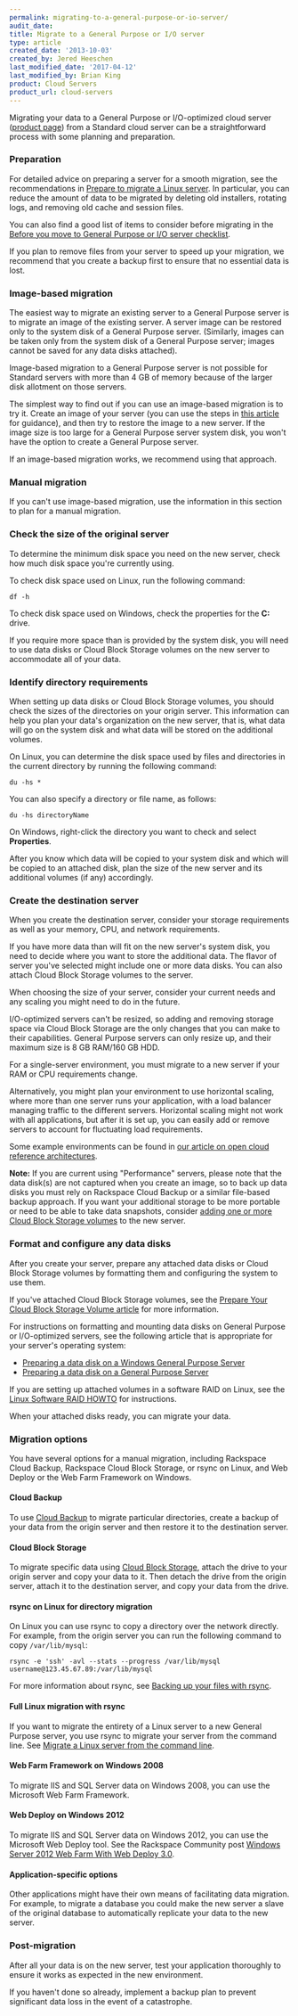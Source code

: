 ```yaml
---
permalink: migrating-to-a-general-purpose-or-io-server/
audit_date:
title: Migrate to a General Purpose or I/O server
type: article
created_date: '2013-10-03'
created_by: Jered Heeschen
last_modified_date: '2017-04-12'
last_modified_by: Brian King
product: Cloud Servers
product_url: cloud-servers
---
```


Migrating your data to a General Purpose or I/O-optimized cloud server
([product page](http://www.rackspace.com/cloud/servers)) from a Standard cloud server can
be a straightforward process with some planning and preparation.

### Preparation

For detailed advice on preparing a server for a smooth migration, see the recommendations
in [Prepare to migrate a Linux server](/how-to/prepare-to-migrate-a-linux-server). In
particular, you can reduce the amount of data to be migrated by deleting old installers,
rotating logs, and removing old cache and session files.

You can also find a good list of items to consider before migrating in the
[Before you move to General Purpose or I/O server checklist](/how-to/before-you-move-to-general-purpose-or-io-cloud-server-checklist).

If you plan to remove files from your server to speed up your migration, we recommend that
you create a backup first to ensure that no essential data is lost.

### Image-based migration

The easiest way to migrate an existing server to a General Purpose server is to migrate an
image of the existing server. A server image can be restored only to the system disk of a
General Purpose server. (Similarly, images can be taken only from the system disk of a
General Purpose server; images cannot be saved for any data disks attached).

Image-based migration to a General Purpose server is not possible for Standard servers with
more than 4 GB of memory because of the larger disk allotment on those servers.

The simplest way to find out if you can use an image-based migration is to try it. Create
an image of your server (you can use the steps in
[this article](/how-to/create-an-image-of-a-server-and-restore-a-server-from-a-saved-image)
for guidance), and then try to restore the image to a new server. If the image size is too
large for a General Purpose server system disk, you won't have the option to create a General
Purpose server.

If an image-based migration works, we recommend using that approach. 

### Manual migration

If you can't use image-based migration, use the information in this section to plan for a
manual migration.

### Check the size of the original server

To determine the minimum disk space you need on the new server, check how much disk space
you're currently using.

To check disk space used on Linux, run the following command:

    df -h

To check disk space used on Windows, check the properties for the **C:** drive.

If you require more space than is provided by the system disk, you will need to use data
disks or Cloud Block Storage volumes on the new server to accommodate all of your data.

### Identify directory requirements

When setting up data disks or Cloud Block Storage volumes, you should check the sizes of
the directories on your origin server. This information can help you plan your data's
organization on the new server, that is, what data will go on the system disk and what data
will be stored on the additional volumes.

On Linux, you can determine the disk space used by files and directories in the current
directory by running the following command:

    du -hs *

You can also specify a directory or file name, as follows:

    du -hs directoryName

On Windows, right-click the directory you want to check and select **Properties**.

After you know which data will be copied to your system disk and which will be copied to an
attached disk, plan the size of the new server and its additional volumes (if any) accordingly.

### Create the destination server

When you create the destination server, consider your storage requirements as well as your
memory, CPU, and network requirements.

If you have more data than will fit on the new server's system disk, you need to decide
where you want to store the additional data. The flavor of server you've selected might
include one or more data disks. You can also attach Cloud Block Storage volumes to the server.

When choosing the size of your server, consider your current needs and any scaling you might
need to do in the future.

I/O-optimized servers can't be resized, so adding and removing storage
space via Cloud Block Storage are the only changes that you can make to their capabilities. 
General Purpose servers can only resize up, and their maximum size is 8 GB RAM/160 GB HDD.

For a single-server environment, you must migrate to a new server if your RAM or CPU
requirements change.

Alternatively, you might plan your environment to use horizontal scaling, where more than
one server runs your application, with a load balancer managing traffic to the different
servers. Horizontal scaling might not work with all applications, but after it is set up,
you can easily add or remove servers to account for fluctuating load requirements.

Some example environments can be found in [our article on open cloud reference architectures](/how-to/rackspace-open-cloud-reference-architecture).

**Note:** If you are current using "Performance" servers, please note that the data disk(s) are not captured
when you create an image, so to back up data disks you must rely on Rackspace Cloud Backup or a similar file-based backup approach.
If you want your additional storage to be more portable or need to be able to take data
snapshots, consider [adding one or more Cloud Block Storage volumes](/how-to/create-and-attach-a-cloud-block-storage-volume)
to the new server.

### Format and configure any data disks

After you create your server, prepare any attached data disks or Cloud Block Storage volumes
by formatting them and configuring the system to use them.

If you've attached Cloud Block Storage volumes, see the
[Prepare Your Cloud Block Storage Volume article](/how-to/prepare-your-cloud-block-storage-volume)
for more information.

For instructions on formatting and mounting data disks on General Purpose or I/O-optimized
servers, see the following article that is appropriate for your server's operating system:

- [Preparing a data disk on a Windows General Purpose Server](/how-to/preparing-data-disks-on-windows-cloud-servers)
- [Preparing a data disk on a General Purpose Server](/how-to/preparing-data-disks-on-linux-cloud-servers)

If you are setting up attached volumes in a software RAID on Linux, see the
[Linux Software RAID HOWTO](http://www.tldp.org/HOWTO/Software-RAID-HOWTO.html) for instructions.

When your attached disks ready, you can migrate your data.

### Migration options

You have several options for a manual migration, including Rackspace Cloud Backup, Rackspace
Cloud Block Storage, or rsync on Linux, and Web Deploy or the Web Farm Framework on Windows.

#### Cloud Backup

To use [Cloud Backup](/how-to/cloud-backup) to migrate particular directories, create a
backup of your data from the origin server and then restore it to the destination server.

#### Cloud Block Storage

To migrate specific data using [Cloud Block Storage](/how-to/cloud-block-storage-overview),
attach the drive to your origin server and copy your data to it. Then detach the drive from
the origin server, attach it to the destination server, and copy your data from the drive.

#### rsync on Linux for directory migration

On Linux you can use rsync to copy a directory over the network directly. For example, from
the origin server you can run the following command to copy `/var/lib/mysql`:

    rsync -e 'ssh' -avl --stats --progress /var/lib/mysql username@123.45.67.89:/var/lib/mysql

For more information about rsync, see [Backing up your files with rsync](/how-to/backing-up-your-files-with-rsync).

#### Full Linux migration with rsync

If you want to migrate the entirety of a Linux server to a new General Purpose server, you
use rsync to migrate your server from the command line. See
[Migrate a Linux server from the command line](/how-to/migrating-a-linux-server-from-the-command-line-1).

#### Web Farm Framework on Windows 2008

To migrate IIS and SQL Server data on Windows 2008, you can use the Microsoft Web Farm Framework.

#### Web Deploy on Windows 2012

To migrate IIS and SQL Server data on Windows 2012, you can use the Microsoft Web Deploy
tool. See the Rackspace Community post
[Windows Server 2012 Web Farm With Web Deploy 3.0](https://community.rackspace.com/products/f/25/t/641).

#### Application-specific options

Other applications might have their own means of facilitating data migration. For example,
to migrate a database you could make the new server a slave of the original database to
automatically replicate your data to the new server.

### Post-migration

After all your data is on the new server, test your application thoroughly to ensure it
works as expected in the new environment.

If you haven't done so already, implement a backup plan to prevent significant data loss in
the event of a catastrophe.
